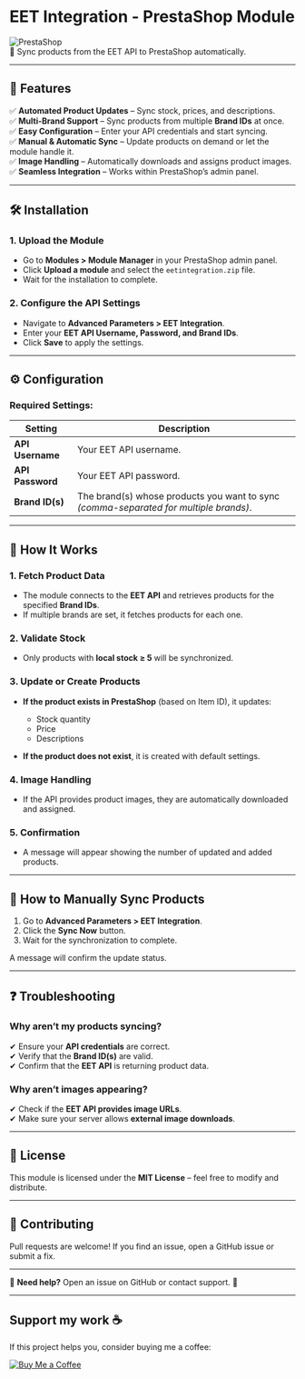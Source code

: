 # EET Integration - PrestaShop Module  

![PrestaShop](https://img.shields.io/badge/PrestaShop-8.x-blue.svg)  
🔄 Sync products from the EET API to PrestaShop automatically.  

---

## 📌 Features  

✅ **Automated Product Updates** – Sync stock, prices, and descriptions.  
✅ **Multi-Brand Support** – Sync products from multiple **Brand IDs** at once.  
✅ **Easy Configuration** – Enter your API credentials and start syncing.  
✅ **Manual & Automatic Sync** – Update products on demand or let the module handle it.  
✅ **Image Handling** – Automatically downloads and assigns product images.  
✅ **Seamless Integration** – Works within PrestaShop’s admin panel.  

---

## 🛠 Installation  

### 1. Upload the Module  
- Go to **Modules > Module Manager** in your PrestaShop admin panel.  
- Click **Upload a module** and select the `eetintegration.zip` file.  
- Wait for the installation to complete.  

### 2. Configure the API Settings  
- Navigate to **Advanced Parameters > EET Integration**.  
- Enter your **EET API Username, Password, and Brand IDs**.  
- Click **Save** to apply the settings.  

---

## ⚙️ Configuration  

### Required Settings:  
| Setting            | Description                                                 |
|--------------------|-------------------------------------------------------------|
| **API Username**   | Your EET API username.                                      |
| **API Password**   | Your EET API password.                                      |
| **Brand ID(s)**    | The brand(s) whose products you want to sync *(comma-separated for multiple brands)*. |

---

## 🔄 How It Works  

### 1. Fetch Product Data  
- The module connects to the **EET API** and retrieves products for the specified **Brand IDs**.  
- If multiple brands are set, it fetches products for each one.  

### 2. Validate Stock  
- Only products with **local stock ≥ 5** will be synchronized.  

### 3. Update or Create Products  
- **If the product exists in PrestaShop** (based on Item ID), it updates:  
  - Stock quantity  
  - Price  
  - Descriptions  

- **If the product does not exist**, it is created with default settings.  

### 4. Image Handling  
- If the API provides product images, they are automatically downloaded and assigned.  

### 5. Confirmation  
- A message will appear showing the number of updated and added products.  

---

## 📌 How to Manually Sync Products  

1. Go to **Advanced Parameters > EET Integration**.  
2. Click the **Sync Now** button.  
3. Wait for the synchronization to complete.  

A message will confirm the update status.  

---

## ❓ Troubleshooting  

### Why aren’t my products syncing?  
✔ Ensure your **API credentials** are correct.  
✔ Verify that the **Brand ID(s)** are valid.  
✔ Confirm that the **EET API** is returning product data.  

### Why aren’t images appearing?  
✔ Check if the **EET API provides image URLs**.  
✔ Make sure your server allows **external image downloads**.  

---

## 📜 License  
This module is licensed under the **MIT License** – feel free to modify and distribute.  

---

## 🤝 Contributing  
Pull requests are welcome! If you find an issue, open a GitHub issue or submit a fix.  

---

📧 **Need help?** Open an issue on GitHub or contact support. 🚀  

---
## Support my work ☕  
If this project helps you, consider buying me a coffee:  

[![Buy Me a Coffee](https://img.shields.io/badge/Buy%20Me%20a%20Coffee-FFDD00?style=flat&logo=buy-me-a-coffee&logoColor=black)](https://www.buymeacoffee.com/robertmendonca)

